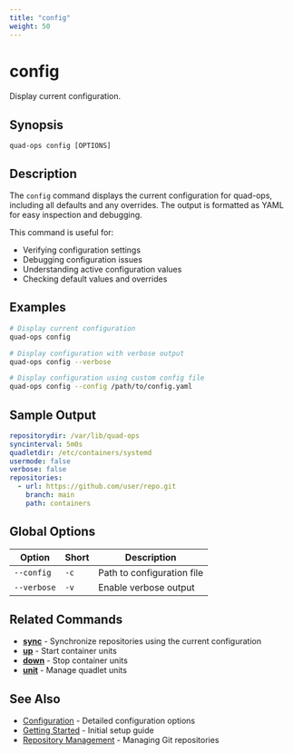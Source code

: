 ```yaml
---
title: "config"
weight: 50
---
```


# config

Display current configuration.

## Synopsis

```
quad-ops config [OPTIONS]
```

## Description

The `config` command displays the current configuration for quad-ops, including all defaults and any overrides. The output is formatted as YAML for easy inspection and debugging.

This command is useful for:
- Verifying configuration settings
- Debugging configuration issues  
- Understanding active configuration values
- Checking default values and overrides

## Examples

```bash
# Display current configuration
quad-ops config

# Display configuration with verbose output
quad-ops config --verbose

# Display configuration using custom config file
quad-ops config --config /path/to/config.yaml
```

## Sample Output

```yaml
repositorydir: /var/lib/quad-ops
syncinterval: 5m0s
quadletdir: /etc/containers/systemd
usermode: false
verbose: false
repositories:
  - url: https://github.com/user/repo.git
    branch: main
    path: containers
```

## Global Options

| Option | Short | Description |
|--------|-------|-------------|
| `--config` | `-c` | Path to configuration file |
| `--verbose` | `-v` | Enable verbose output |

## Related Commands

- **[sync](sync)** - Synchronize repositories using the current configuration
- **[up](up)** - Start container units
- **[down](down)** - Stop container units
- **[unit](unit)** - Manage quadlet units

## See Also

- [Configuration](../configuration) - Detailed configuration options
- [Getting Started](../getting-started) - Initial setup guide
- [Repository Management](../repository-management) - Managing Git repositories
